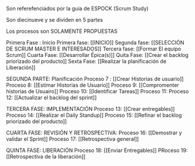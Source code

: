 Son referefenciados por la guia de ESPOCK (Scrum Study)

Son diecinueve y se dividen en 5 partes

Los procesos son SOLAMENTE PROPUESTAS 

Primera Fase : Inicio
Primera fase: [[INICIO]]
Segunda fase: [[SELECCIÓN DE SCRUM MASTER E INTERESADOS]]
Tercera fase: [[Formar El equipo Scrum]]
Cuarta Fase: [[Desarrollar Épica(s)]]
Quita Fase: [[Crear el backlog priorizado del producto]]
Sexta Fase: [[Realizar la planificación de Liberación]]

SEGUNDA PARTE: Planificación
Proceso 7 : [[Crear Historias de usuario]]
Proceso 8: [[Estimar Historias de Usuario]]
Proceso 9: [[Compromenter historias de Usuairo]]
Proceso 10: [[Identificar Tareas]]
Proceso 11:
Proceso 12: [[Actualizar el backlog del sprint]]

TERCERA FASE: IMPLEMENTACIÓN
Proceso 13: [[Crear entregables]]
Proceso 14: [[Realizar el Daily Standup]]
Proceso 15: [[Refinar el backlog priorizado del producto]]

CUARTA FASE: REVISIÓN Y RETROSPECTIVA:
Proceso 16: [[Demostrar y validar el Sprint]]
Proceso 17: [[Retrospectiva general]]

QUINTA FASE: LIBERACIÓN
Proceso 18: [[Enviar Entregables]]
PRoceso 19: [[Retrospectiva de la liberación]]
